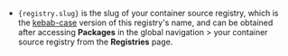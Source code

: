 - `{registry.slug}` is the slug of your container source registry, which is the [kebab-case](https://en.wikipedia.org/wiki/Letter_case#Kebab_case) version of this registry's name, and can be obtained after accessing **Packages** in the global navigation > your container source registry from the **Registries** page.
